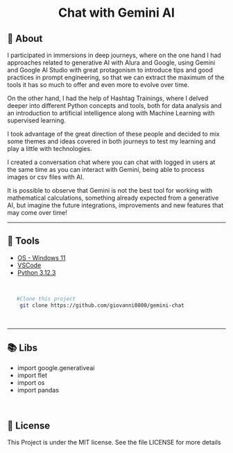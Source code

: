 <h1 align="center">Chat with Gemini AI</h1>

## 📖️ About
<p>I participated in immersions in deep journeys, where on the one hand I had approaches related to generative AI with Alura and Google, using Gemini and Google AI Studio with great protagonism to introduce tips and good practices in prompt engineering, so that we can extract the maximum of the tools it has so much to offer and even more to evolve over time.

On the other hand, I had the help of Hashtag Trainings, where I delved deeper into different Python concepts and tools, both for data analysis and an introduction to artificial intelligence along with Machine Learning with supervised learning.

I took advantage of the great direction of these people and decided to mix some themes and ideas covered in both journeys to test my learning and play a little with technologies.

I created a conversation chat where you can chat with logged in users at the same time as you can interact with Gemini, being able to process images or csv files with AI.

It is possible to observe that Gemini is not the best tool for working with mathematical calculations, something already expected from a generative AI, but imagine the future integrations, improvements and new features that may come over time!
</p>

<hr/>

## 🔨 Tools

- [OS - Windows 11](https://www.microsoft.com/pt-br/software-download/windows11)
- [VSCode](https://code.visualstudio.com/)
- [Python 3.12.3](https://www.python.org/)

<br />

```bash
   #Clone this project
    git clone https://github.com/giovanni0800/gemini-chat
```

<br />
<hr />

## 📚 Libs
- import google.generativeai
- import flet
- import os
- import pandas

<br />

## 📔️ License
This Project is under the MIT license. See the file LICENSE
for more details